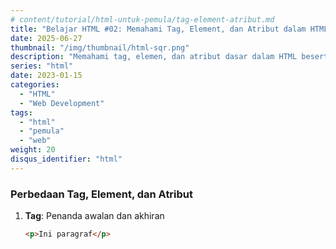```yaml
---
# content/tutorial/html-untuk-pemula/tag-element-atribut.md
title: "Belajar HTML #02: Memahami Tag, Element, dan Atribut dalam HTML"
date: 2025-06-27
thumbnail: "/img/thumbnail/html-sqr.png"
description: "Memahami tag, elemen, dan atribut dasar dalam HTML beserta fungsinya."
series: "html"
date: 2023-01-15
categories:
  - "HTML"
  - "Web Development"
tags:
  - "html"
  - "pemula"
  - "web"
weight: 20
disqus_identifier: "html"
---
```


### Perbedaan Tag, Element, dan Atribut

1. **Tag**: Penanda awalan dan akhiran
   ```html
   <p>Ini paragraf</p>